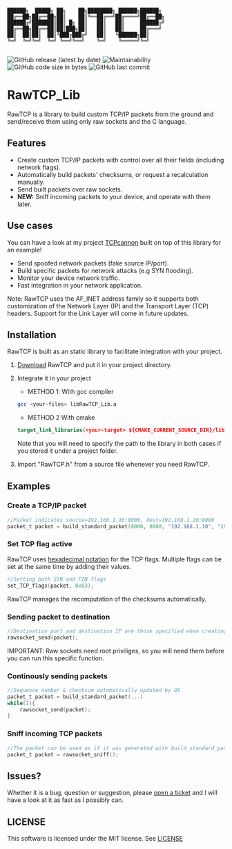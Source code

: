 
```
██████╗  █████╗ ██╗    ██╗████████╗ ██████╗██████╗ 
██╔══██╗██╔══██╗██║    ██║╚══██╔══╝██╔════╝██╔══██╗
██████╔╝███████║██║ █╗ ██║   ██║   ██║     ██████╔╝
██╔══██╗██╔══██║██║███╗██║   ██║   ██║     ██╔═══╝ 
██║  ██║██║  ██║╚███╔███╔╝   ██║   ╚██████╗██║     
╚═╝  ╚═╝╚═╝  ╚═╝ ╚══╝╚══╝    ╚═╝    ╚═════╝╚═╝     
                                                   
```
![GitHub release (latest by date)](https://img.shields.io/github/v/release/h3xduck/RawTCP_Lib)
![Maintainability](https://img.shields.io/static/v1?label=maintainability&message=B&color=green)
![GitHub code size in bytes](https://img.shields.io/github/languages/code-size/h3xduck/RawTCP_Lib)
![GitHub last commit](https://img.shields.io/github/last-commit/h3xduck/RawTCP_Lib)


# RawTCP_Lib

RawTCP is a library to build custom TCP/IP packets from the ground and send/receive them using only raw sockets and the C language.

## Features
* Create custom TCP/IP packets with control over all their fields (including network flags).
* Automatically build packets' checksums, or request a recalculation manually.
* Send built packets over raw sockets.
* **NEW:** Sniff incoming packets to your device, and operate with them later.

## Use cases
You can have a look at my project [TCPcannon](https://github.com/h3xduck/TCPcannon) built on top of this library for an example!

* Send spoofed network packets (fake source IP/port).
* Build specific packets for network attacks (e.g SYN flooding).
* Monitor your device network traffic.
* Fast integration in your network application.
  
  
Note: RawTCP uses the AF_INET address family so it supports both customization of the Network Layer (IP) and the Transport Layer (TCP) headers. Support for the Link Layer will come in future updates.



## Installation
RawTCP is built as an static library to facilitate integration with your project. 
1.  [Download](https://github.com/h3xduck/RawTCP_Lib/releases/latest) RawTCP and put it in your project directory.
2.  Integrate it in your project
    *  METHOD 1: With gcc compiler
    ```sh
    gcc <your-files> libRawTCP_Lib.a
    ```

    * METHOD 2 With cmake
    ```cmake
    target_link_libraries(<your-target> ${CMAKE_CURRENT_SOURCE_DIR}/libRawTCP_Lib.a)
    ```
    Note that you will need to specify the path to the library in both cases if you stored it under a project folder.
3. Import "RawTCP.h" from a source file whenever you need RawTCP.

## Examples
### Create a TCP/IP packet
```c
//Packet indicates source=192.168.1.10:8000, dest=192.168.1.20:8080
packet_t packet = build_standard_packet(8000, 8080, "192.168.1.10", "192.168.1.20", 4096, "MyMessage");
```

### Set TCP flag active
RawTCP uses [hexadecimal notation](https://synfinner.blog/tcp-flags-hex-values) for the TCP flags. Multiple flags can be set at the same time by adding their values.
```c
//Setting both SYN and FIN flags
set_TCP_flags(packet, 0x03);
```
RawTCP manages the recomputation of the checksums automatically.

### Sending packet to destination
```c
//Destination port and destination IP are those specified when creating the packet.
rawsocket_send(packet);
```
IMPORTANT: Raw sockets need root priviliges, so you will need them before you can run this specific function.
### Continously sending packets
```c
//Sequence number & checksum automatically updated by OS
packet_t packet = build_standard_packet(...)
while(1){
    rawsocket_send(packet);
}
```

### Sniff incoming TCP packets
```c
//The packet can be used as if it was generated with build_standard_packet()
packet_t packet = rawsocket_sniff();
```

## Issues?
Whether it is a bug, question or suggestion, please [open a ticket](https://github.com/h3xduck/RawTCP_Lib/issues/new) and I will have a look at it as fast as I possibly can.
## LICENSE
This software is licensed under the MIT license. See [LICENSE](https://github.com/h3xduck/RawTCP_Lib/blob/master/LICENSE)






